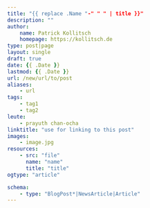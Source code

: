 ```yaml
---
title: "{{ replace .Name "-" " " | title }}"
description: ""
author: 
    name: Patrick Kollitsch
    homepage: https://kollitsch.de
type: post|page
layout: single
draft: true
date: {{ .Date }}
lastmod: {{ .Date }}
url: /new/url/to/post
aliases:
    - url
tags:
    - tag1
    - tag2
leute:
    - prayuth chan-ocha
linktitle: "use for linking to this post"
images:
    - image.jpg
resources:
    - src: "file"
      name: "name"
      title: "title"
ogtype: "article"

schema:
    - type: "BlogPost*|NewsArticle|Article"
---
```

